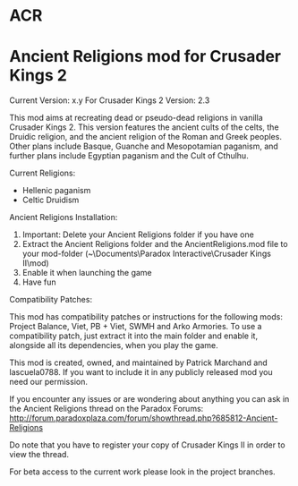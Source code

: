 ACR
===

Ancient Religions mod for Crusader Kings 2
===


Current Version: x.y
For Crusader Kings 2 Version: 2.3


This mod aims at recreating dead or pseudo-dead religions in vanilla Crusader Kings 2.
This version features the ancient cults of the celts, the Druidic religion, and the ancient religion of the Roman and Greek peoples. 
Other plans include Basque, Guanche and Mesopotamian paganism, and further plans include Egyptian paganism and the Cult of Cthulhu.


Current Religions:
 - Hellenic paganism
 - Celtic Druidism

Ancient Religions Installation:

1. Important: Delete your Ancient Religions folder if you have one
2. Extract the Ancient Religions folder and the AncientReligions.mod file to your mod-folder (~\Documents\Paradox Interactive\Crusader Kings II\mod)
3. Enable it when launching the game
4. Have fun


Compatibility Patches:

This mod has compatibility patches or instructions for the following mods: Project Balance, Viet, PB + Viet, SWMH and Arko Armories. To use a compatibility patch, just extract it into the main folder and enable it, alongside all its dependencies, when you play the game.


This mod is created, owned, and maintained by Patrick Marchand and lascuela0788. If you want to include it in any publicly released mod you need our permission.


If you encounter any issues or are wondering about anything you can ask in the Ancient Religions thread on the Paradox Forums: http://forum.paradoxplaza.com/forum/showthread.php?685812-Ancient-Religions


Do note that you have to register your copy of Crusader Kings II in order to view the thread.


For beta access to the current work please look in the project branches.
